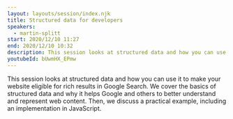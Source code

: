 ```yaml
---
layout: layouts/session/index.njk
title: Structured data for developers
speakers:
  - martin-splitt
start: 2020/12/10 11:27
end: 2020/12/10 10:32
description: This session looks at structured data and how you can use it to make your website eligible for rich results in Google Search.
youtubeId: bUwmHX_EPmw
---
```


This session looks at structured data and how you can use it to make your website eligible for rich results in Google Search.
We cover the basics of structured data and why it helps Google and others to better understand and represent web content. Then, we discuss a practical example, including an implementation in JavaScript.
